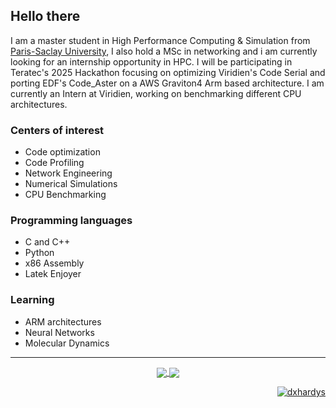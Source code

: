 ## Hello there 

I am a master student in High Performance Computing & Simulation from [Paris-Saclay University](https://www.chps.uvsq.fr/), I also hold a MSc in networking and i am currently looking for an internship opportunity in HPC.
I will be participating in Teratec's 2025 Hackathon focusing on optimizing Viridien's Code Serial and porting EDF's Code_Aster on a AWS Graviton4 Arm based architecture.
I am currently an Intern at Viridien, working on benchmarking different CPU architectures.

### Centers of interest

- Code optimization 
- Code Profiling 
- Network Engineering
- Numerical Simulations
- CPU Benchmarking


### Programming languages 
- C and C++
- Python
- x86 Assembly
- Latek Enjoyer

### Learning 
- ARM architectures
- Neural Networks
- Molecular Dynamics

---
<div align="center">
  <a href="dxhardys's github stats">
    <img src="https://github-readme-stats.vercel.app/api?username=dxhardys&hide=Jupyter%20Notebook&show_icons=true&count_private=true&hide_border=true&bg_color=303446&text_color=c6d0f5&icon_color=ca9ee6&title_color=81c8be" align="center"/>
  </a>
  <a href="dxhardys's top languages">
<img src="https://github-readme-stats.vercel.app/api/top-langs/?username=dxhardys&langs_count=8&layout=compact&bg_color=303446&text_color=c6d0f5&icon_color=ca9ee6&title_color=81c8be&hide=Jupyter%20Notebook" align="center"/>

<p align="right"> <img src="https://komarev.com/ghpvc/?username=dxhardys&label=Profile%20views&color=0e75b6&style=flat" alt="dxhardys" /> </p>
  </a>
</div>

